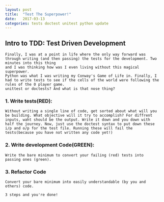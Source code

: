 ```yaml
---
layout: post
title:  "Test The Superpower!"
date:   2017-03-13
categories: tests doctest unitest python update
---
```

##  Intro to TDD: Test Driven Development

	Finally, I was at a point in life where the only way forward was through writing (and then passing) the tests for the development. Two minutes into this thing
	and I was thinking how was I even living without this magical superpower. 
	Python was what I was writing my Conway's Game of Life in. Finally, I had to write tests to see if the cells of the world were following the rules of the 0 player game. 
	unittest or doctests? And what is that nose thing? 

### 1. Write tests(RED):
	
	Without writing a single line of code, get sorted about what will you be building. What objective will it try to accomplish? For diffrent inputs, waht should be the output. Write it down and you down with half the journey. Now, just use the doctest syntax to put down these i/p and o/p for the test file. Running these will fail the tests(because you have not written any code yet!)

### 2. Write development Code(GREEN):
	Write the bare minimum to convert your failing (red) tests into passing ones (green). 

### 3. Refactor Code
	Convert your bare minimum into easily understandable (by you and others) code. 

	3 steps and you're done!